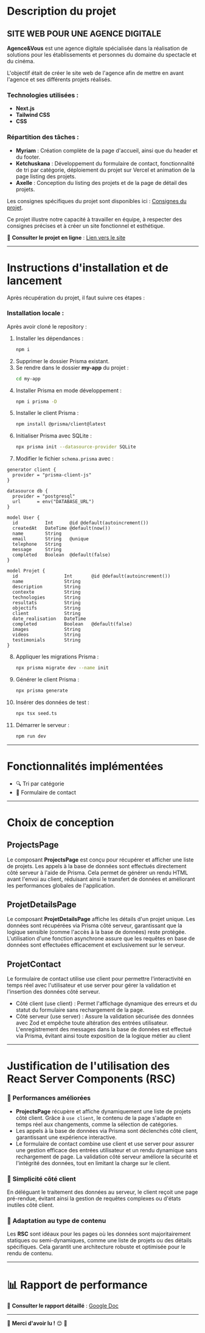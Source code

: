 # Description du projet

## SITE WEB POUR UNE AGENCE DIGITALE

**Agence&Vous** est une agence digitale spécialisée dans la réalisation de solutions pour les établissements et personnes du domaine du spectacle et du cinéma.

L'objectif était de créer le site web de l'agence afin de mettre en avant l'agence et ses différents projets réalisés.

### Technologies utilisées :
- **Next.js**
- **Tailwind CSS**
- **CSS**

### Répartition des tâches :
- **Myriam** : Création complète de la page d'accueil, ainsi que du header et du footer.
- **Ketchuskana** : Développement du formulaire de contact, fonctionnalité de tri par catégorie, déploiement du projet sur Vercel et animation de la page listing des projets.
- **Axelle** : Conception du listing des projets et de la page de détail des projets.

Les consignes spécifiques du projet sont disponibles ici : [Consignes du projet](https://gist.github.com/Punkte/d0ee076be261eafa4985282710e981af).

Ce projet illustre notre capacité à travailler en équipe, à respecter des consignes précises et à créer un site fonctionnel et esthétique.

🔗 **Consulter le projet en ligne** : [Lien vers le site](https://projet-ssr.vercel.app/)

---

# Instructions d'installation et de lancement

Après récupération du projet, il faut suivre ces étapes :

### Installation locale :

Après avoir cloné le repository :

1. Installer les dépendances :
   ```sh
   npm i
   ```
2. Supprimer le dossier Prisma existant.
3. Se rendre dans le dossier **my-app** du projet :
   ```sh
   cd my-app
   ```
4. Installer Prisma en mode développement :
   ```sh
   npm i prisma -D
   ```
5. Installer le client Prisma :
   ```sh
   npm install @prisma/client@latest
   ```
6. Initialiser Prisma avec SQLite :
   ```sh
   npx prisma init --datasource-provider SQLite
   ```
7. Modifier le fichier `schema.prisma` avec :

```prisma
generator client {
  provider = "prisma-client-js"
}

datasource db {
  provider = "postgresql"
  url      = env("DATABASE_URL")
}

model User {
  id          Int      @id @default(autoincrement())
  createdAt   DateTime @default(now())
  name        String
  email       String   @unique
  telephone   String  
  message     String
  completed   Boolean  @default(false)
}

model Projet {
  id                 Int       @id @default(autoincrement())
  name               String
  description        String    
  contexte           String
  technologies       String
  resultats          String
  objectifs          String
  client             String
  date_realisation   DateTime
  completed          Boolean   @default(false)
  images             String  
  videos             String  
  testimonials       String
}
```

8. Appliquer les migrations Prisma :
   ```sh
   npx prisma migrate dev --name init
   ```
9. Générer le client Prisma :
   ```sh
   npx prisma generate
   ```
10. Insérer des données de test :
    ```sh
    npx tsx seed.ts
    ```
11. Démarrer le serveur :
    ```sh
    npm run dev
    ```

---

# Fonctionnalités implémentées

- 🔍 Tri par catégorie
- 📩 Formulaire de contact

---

# Choix de conception

## **ProjectsPage**
Le composant **ProjectsPage** est conçu pour récupérer et afficher une liste de projets. Les appels à la base de données sont effectués directement côté serveur à l'aide de Prisma. Cela permet de générer un rendu HTML avant l'envoi au client, réduisant ainsi le transfert de données et améliorant les performances globales de l'application.

## **ProjetDetailsPage**
Le composant **ProjetDetailsPage** affiche les détails d'un projet unique. Les données sont récupérées via Prisma côté serveur, garantissant que la logique sensible (comme l'accès à la base de données) reste protégée. L'utilisation d'une fonction asynchrone assure que les requêtes en base de données sont effectuées efficacement et exclusivement sur le serveur.

## **ProjetContact**

Le formulaire de contact utilise use client pour permettre l'interactivité en temps réel avec l'utilisateur et use server pour gérer la validation et l'insertion des données côté serveur.
- Côté client (use client) : Permet l'affichage dynamique des erreurs et du statut du formulaire sans rechargement de la page.
- Côté serveur (use server) : Assure la validation sécurisée des données avec Zod et empêche toute altération des entrées utilisateur. L'enregistrement des messages dans la base de données est effectué via Prisma, évitant ainsi toute exposition de la logique métier au client

---

# Justification de l'utilisation des React Server Components (RSC)

### 🔹 **Performances améliorées**
- **ProjectsPage** récupère et affiche dynamiquement une liste de projets côté client. Grâce à `use client`, le contenu de la page s'adapte en temps réel aux changements, comme la sélection de catégories.
- Les appels à la base de données via Prisma sont déclenchés côté client, garantissant une expérience interactive.
- Le formulaire de contact combine use client et use server pour assurer une gestion efficace des entrées utilisateur et un rendu dynamique sans rechargement de page. La validation côté serveur améliore la sécurité et l'intégrité des données, tout en limitant la charge sur le client.

### 🔹 **Simplicité côté client**
En déléguant le traitement des données au serveur, le client reçoit une page pré-rendue, évitant ainsi la gestion de requêtes complexes ou d'états inutiles côté client. 

### 🔹 **Adaptation au type de contenu**
Les **RSC** sont idéaux pour les pages où les données sont majoritairement statiques ou semi-dynamiques, comme une liste de projets ou des détails spécifiques. Cela garantit une architecture robuste et optimisée pour le rendu de contenu.

---

# 📊 Rapport de performance

📄 **Consulter le rapport détaillé** : [Google Doc](https://docs.google.com/document/d/103dzG4FufLaIITmd8UwIWbJnr6dIuOCTtCq4YYjw3I8/edit?usp=sharing)

---

📌 **Merci d'avoir lu !** 😊 🚀

